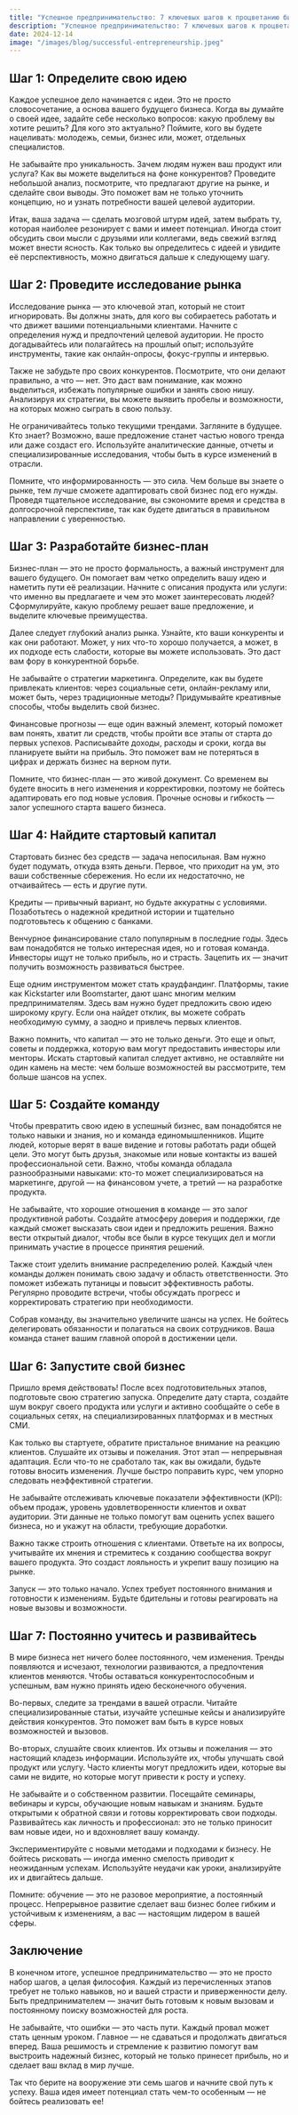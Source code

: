 ```yaml
---  
title: "Успешное предпринимательство: 7 ключевых шагов к процветанию бизнеса"  
description: "Успешное предпринимательство: 7 ключевых шагов к процветанию бизнеса"  
date: 2024-12-14
image: "/images/blog/successful-entrepreneurship.jpeg" 
---
```


## Шаг 1: Определите свою идею

Каждое успешное дело начинается с идеи. Это не просто словосочетание, а основа вашего будущего бизнеса. Когда вы думайте о своей идее, задайте себе несколько вопросов: какую проблему вы хотите решить? Для кого это актуально? Поймите, кого вы будете нацеливать: молодежь, семьи, бизнес или, может, отдельных специалистов. 

Не забывайте про уникальность. Зачем людям нужен ваш продукт или услуга? Как вы можете выделиться на фоне конкурентов? Проведите небольшой анализ, посмотрите, что предлагают другие на рынке, и сделайте свои выводы. Это поможет вам не только уточнить концепцию, но и узнать потребности вашей целевой аудитории.

Итак, ваша задача — сделать мозговой штурм идей, затем выбрать ту, которая наиболее резонирует с вами и имеет потенциал. Иногда стоит обсудить свои мысли с друзьями или коллегами, ведь свежий взгляд может внести ясность. Как только вы определитесь с идеей и увидите её перспективность, можно двигаться дальше к следующему шагу.
## Шаг 2: Проведите исследование рынка

Исследование рынка — это ключевой этап, который не стоит игнорировать. Вы должны знать, для кого вы собираетесь работать и что движет вашими потенциальными клиентами. Начните с определения нужд и предпочтений целевой аудитории. Не просто догадывайтесь или полагайтесь на прошлый опыт; используйте инструменты, такие как онлайн-опросы, фокус-группы и интервью.

Также не забудьте про своих конкурентов. Посмотрите, что они делают правильно, а что — нет. Это даст вам понимание, как можно выделиться, избежать популярные ошибки и занять свою нишу. Анализируя их стратегии, вы можете выявить пробелы и возможности, на которых можно сыграть в свою пользу.

Не ограничивайтесь только текущими трендами. Загляните в будущее. Кто знает? Возможно, ваше предложение станет частью нового тренда или даже создаст его. Используйте аналитические данные, отчеты и специализированные исследования, чтобы быть в курсе изменений в отрасли.

Помните, что информированность — это сила. Чем больше вы знаете о рынке, тем лучше сможете адаптировать свой бизнес под его нужды. Проведя тщательное исследование, вы сэкономите время и средства в долгосрочной перспективе, так как будете двигаться в правильном направлении с уверенностью.
## Шаг 3: Разработайте бизнес-план

Бизнес-план — это не просто формальность, а важный инструмент для вашего будущего. Он помогает вам четко определить вашу идею и наметить пути её реализации. Начните с описания продукта или услуги: что именно вы предлагаете и чем это может заинтересовать людей? Сформулируйте, какую проблему решает ваше предложение, и выделите ключевые преимущества.

Далее следует глубокий анализ рынка. Узнайте, кто ваши конкуренты и как они работают. Может, у них что-то хорошо получается, а может, в их подходе есть слабости, которые вы можете использовать. Это даст вам фору в конкурентной борьбе.

Не забывайте о стратегии маркетинга. Определите, как вы будете привлекать клиентов: через социальные сети, онлайн-рекламу или, может быть, через традиционные методы? Придумывайте креативные способы, чтобы выделить свой бизнес.

Финансовые прогнозы — еще один важный элемент, который поможет вам понять, хватит ли средств, чтобы пройти все этапы от старта до первых успехов. Расписывайте доходы, расходы и сроки, когда вы планируете выйти на прибыль. Это поможет вам не потеряться в цифрах и держать бизнес на верном пути.

Помните, что бизнес-план — это живой документ. Со временем вы будете вносить в него изменения и корректировки, поэтому не бойтесь адаптировать его под новые условия. Прочные основы и гибкость — залог успешного старта вашего бизнеса.
## Шаг 4: Найдите стартовый капитал

Стартовать бизнес без средств — задача непосильная. Вам нужно будет подумать, откуда взять деньги. Первое, что приходит на ум, это ваши собственные сбережения. Но если их недостаточно, не отчаивайтесь — есть и другие пути.

Кредиты — привычный вариант, но будьте аккуратны с условиями. Позаботьтесь о надежной кредитной истории и тщательно подготовьтесь к общению с банками. 

Венчурное финансирование стало популярным в последние годы. Здесь вам понадобятся не только интересная идея, но и готовая команда. Инвесторы ищут не только прибыль, но и страсть. Зацепить их — значит получить возможность развиваться быстрее.

Еще одним инструментом может стать краудфандинг. Платформы, такие как Kickstarter или Boomstarter, дают шанс многим мелким предпринимателям. Здесь вам нужно будет предложить свою идею широкому кругу. Если она найдет отклик, вы можете собрать необходимую сумму, а заодно и привлечь первых клиентов.

Важно помнить, что капитал — это не только деньги. Это еще и опыт, советы и поддержка, которую вам могут предоставить инвесторы или менторы. Искать стартовый капитал следует активно, не оставляйте ни один камень на месте: чем больше возможностей вы рассмотрите, тем больше шансов на успех.
## Шаг 5: Создайте команду

Чтобы превратить свою идею в успешный бизнес, вам понадобятся не только навыки и знания, но и команда единомышленников. Ищите людей, которые верят в ваше видение и готовы работать ради общей цели. Это могут быть друзья, знакомые или новые контакты из вашей профессиональной сети. Важно, чтобы команда обладала разнообразными навыками: кто-то может специализироваться на маркетинге, другой — на финансовом учете, а третий — на разработке продукта.

Не забывайте, что хорошие отношения в команде — это залог продуктивной работы. Создайте атмосферу доверия и поддержки, где каждый сможет высказать свои идеи и предложить решения. Важно вести открытый диалог, чтобы все были в курсе текущих дел и могли принимать участие в процессе принятия решений.

Также стоит уделить внимание распределению ролей. Каждый член команды должен понимать свою задачу и область ответственности. Это поможет избежать путаницы и повысит эффективность работы. Регулярно проводите встречи, чтобы обсуждать прогресс и корректировать стратегию при необходимости. 

Собрав команду, вы значительно увеличите шансы на успех. Не бойтесь делегировать обязанности и полагаться на своих сотрудников. Ваша команда станет вашим главной опорой в достижении цели.
## Шаг 6: Запустите свой бизнес

Пришло время действовать! После всех подготовительных этапов, подготовьте свою стратегию запуска. Определите дату старта, создайте шум вокруг своего продукта или услуги и активно сообщайте о себе в социальных сетях, на специализированных платформах и в местных СМИ.

Как только вы стартуете, обратите пристальное внимание на реакцию клиентов. Слушайте их отзывы и пожелания. Этот этап — непрерывная адаптация. Если что-то не сработало так, как вы ожидали, будьте готовы вносить изменения. Лучше быстро поправить курс, чем упорно следовать неэффективной стратегии.

Не забывайте отслеживать ключевые показатели эффективности (KPI): объем продаж, уровень удовлетворенности клиентов и охват аудитории. Эти данные не только помогут вам оценить успех вашего бизнеса, но и укажут на области, требующие доработки.

Важно также строить отношения с клиентами. Ответьте на их вопросы, учитывайте их мнения и стремитесь к созданию сообщества вокруг вашего продукта. Это создаст лояльность и укрепит вашу позицию на рынке.

Запуск — это только начало. Успех требует постоянного внимания и готовности к изменениям. Будьте бдительны и готовы реагировать на новые вызовы и возможности.
## Шаг 7: Постоянно учитесь и развивайтесь

В мире бизнеса нет ничего более постоянного, чем изменения. Тренды появляются и исчезают, технологии развиваются, а предпочтения клиентов меняются. Чтобы оставаться конкурентоспособным и успешным, вам нужно принять идею бесконечного обучения. 

Во-первых, следите за трендами в вашей отрасли. Читайте специализированные статьи, изучайте успешные кейсы и анализируйте действия конкурентов. Это поможет вам быть в курсе новых возможностей и вызовов. 

Во-вторых, слушайте своих клиентов. Их отзывы и пожелания — это настоящий кладезь информации. Используйте их, чтобы улучшать свой продукт или услугу. Часто клиенты могут предложить идеи, которые вы сами не видите, но которые могут привести к росту и успеху.

Не забывайте и о собственном развитии. Посещайте семинары, вебинары и курсы, обучающие новым навыкам и знаниям. Будьте открытыми к обратной связи и готовы корректировать свои подходы. Развивайтесь как личность и профессионал: это не только приносит вам новые идеи, но и вдохновляет вашу команду.

Экспериментируйте с новыми методами и подходами к бизнесу. Не бойтесь рисковать — иногда именно смелость приводит к неожиданным успехам. Используйте неудачи как уроки, анализируйте их и двигайтесь дальше.

Помните: обучение — это не разовое мероприятие, а постоянный процесс. Непрерывное развитие сделает ваш бизнес более гибким и устойчивым к изменениям, а вас — настоящим лидером в вашей сферы.
## Заключение

В конечном итоге, успешное предпринимательство — это не просто набор шагов, а целая философия. Каждый из перечисленных этапов требует не только навыков, но и вашей страсти и приверженности делу. Быть предпринимателем — значит быть готовым к новым вызовам и постоянному поиску возможностей для роста.

Не забывайте, что ошибки — это часть пути. Каждый провал может стать ценным уроком. Главное — не сдаваться и продолжать двигаться вперед. Ваша решимость и стремление к развитию помогут вам выстроить надежный бизнес, который не только принесет прибыль, но и сделает ваш вклад в мир лучше.

Так что берите на вооружение эти семь шагов и начните свой путь к успеху. Ваша идея имеет потенциал стать чем-то особенным — не бойтесь реализовать ее!